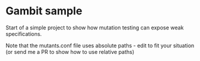 # Gambit sample

Start of a simple project to show how mutation testing can expose
weak specifications.

Note that the mutants.conf file uses absolute paths - edit to fit your situation (or send me a PR to show how to use relative paths)